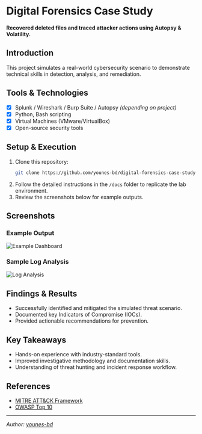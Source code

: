 # Digital Forensics Case Study

**Recovered deleted files and traced attacker actions using Autopsy & Volatility.**

## Introduction
This project simulates a real-world cybersecurity scenario to demonstrate technical skills in detection, analysis, and remediation.

## Tools & Technologies
- [x] Splunk / Wireshark / Burp Suite / Autopsy *(depending on project)*
- [x] Python, Bash scripting
- [x] Virtual Machines (VMware/VirtualBox)
- [x] Open-source security tools

## Setup & Execution
1. Clone this repository:  
   ```bash
   git clone https://github.com/younes-bd/digital-forensics-case-study
   ```
2. Follow the detailed instructions in the `/docs` folder to replicate the lab environment.
3. Review the screenshots below for example outputs.

## Screenshots
### Example Output
![Example Dashboard](https://via.placeholder.com/800x400.png?text=SIEM+Dashboard+Example)

### Sample Log Analysis
![Log Analysis](https://via.placeholder.com/800x400.png?text=Log+Analysis+Results)

## Findings & Results
- Successfully identified and mitigated the simulated threat scenario.
- Documented key Indicators of Compromise (IOCs).
- Provided actionable recommendations for prevention.

## Key Takeaways
- Hands-on experience with industry-standard tools.
- Improved investigative methodology and documentation skills.
- Understanding of threat hunting and incident response workflow.

## References
- [MITRE ATT&CK Framework](https://attack.mitre.org/)
- [OWASP Top 10](https://owasp.org/www-project-top-ten/)

---
*Author: [younes-bd](https://github.com/younes-bd)*
